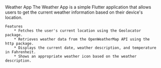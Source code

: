 Weather App
The Weather App is a simple Flutter application that allows users to get the current weather information based on their device's location.

    Features
        * Fetches the user's current location using the Geolocator package.
        * Retrieves weather data from the OpenWeatherMap API using the http package.
        * Displays the current date, weather description, and temperature in Fahrenheit.
        * Shows an appropriate weather icon based on the weather description.